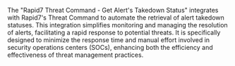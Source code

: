 The "Rapid7 Threat Command - Get Alert's Takedown Status" integrates with Rapid7's Threat Command to automate the retrieval of alert takedown statuses. This integration simplifies monitoring and managing the resolution of alerts, facilitating a rapid response to potential threats. It is specifically designed to minimize the response time and manual effort involved in security operations centers (SOCs), enhancing both the efficiency and effectiveness of threat management practices.
